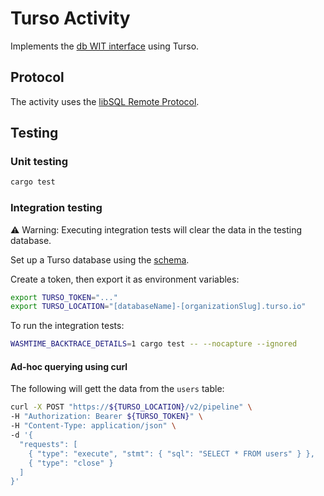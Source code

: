 # Turso Activity
Implements the [db WIT interface](../interface/db.wit) using Turso.

## Protocol
The activity uses the [libSQL Remote Protocol](https://docs.turso.tech/sdk/http/reference).

## Testing

### Unit testing
```sh
cargo test
```

### Integration testing
⚠️ Warning: Executing integration tests will clear the data in the testing database.

Set up a Turso database using the [schema](ddl/schema.sql).

Create a token, then export it as environment variables:
```sh
export TURSO_TOKEN="..."
export TURSO_LOCATION="[databaseName]-[organizationSlug].turso.io"
```

To run the integration tests:
```sh
WASMTIME_BACKTRACE_DETAILS=1 cargo test -- --nocapture --ignored
```

#### Ad-hoc querying using curl
The following will gett the data from the `users` table:
```sh
curl -X POST "https://${TURSO_LOCATION}/v2/pipeline" \
-H "Authorization: Bearer ${TURSO_TOKEN}" \
-H "Content-Type: application/json" \
-d '{
  "requests": [
    { "type": "execute", "stmt": { "sql": "SELECT * FROM users" } },
    { "type": "close" }
  ]
}'
```
